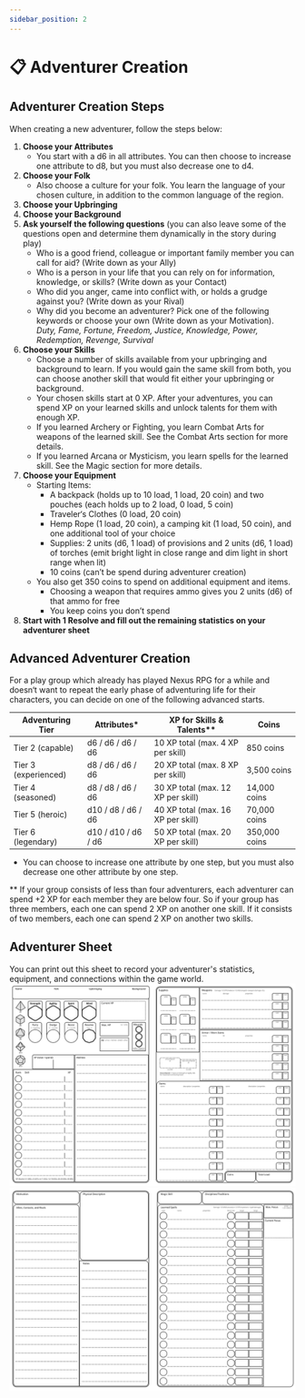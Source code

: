 ```yaml
---
sidebar_position: 2
---
```


# 📋 Adventurer Creation

## Adventurer Creation Steps

When creating a new adventurer, follow the steps below:

1. **Choose your Attributes**
    - You start with a d6 in all attributes. You can then choose to increase one attribute to d8, but you must also decrease one to d4.
2. **Choose your Folk**
    - Also choose a culture for your folk. You learn the language of your chosen culture, in addition to the common language of the region.
3. **Choose your Upbringing**
4. **Choose your Background**
5. **Ask yourself the following questions** (you can also leave some of the questions open and determine them dynamically in the story during play)
    - Who is a good friend, colleague or important family member you can call for aid? (Write down as your Ally)
    - Who is a person in your life that you can rely on for information, knowledge, or skills? (Write down as your Contact)
    - Who did you anger, came into conflict with, or holds a grudge against you? (Write down as your Rival)
    - Why did you become an adventurer? Pick one of the following keywords or choose your own (Write down as your Motivation).
    *Duty, Fame, Fortune, Freedom, Justice, Knowledge, Power, Redemption, Revenge, Survival*
6. **Choose your Skills**
    - Choose a number of skills available from your upbringing and background to learn. If you would gain the same skill from both, you can choose another skill that would fit either your upbringing or background.
    - Your chosen skills start at 0 XP. After your adventures, you can spend XP on your learned skills and unlock talents for them with enough XP.
    - If you learned Archery or Fighting, you learn Combat Arts for weapons of the learned skill. See the Combat Arts section for more details.
    - If you learned Arcana or Mysticism, you learn spells for the learned skill. See the Magic section for more details.
7. **Choose your Equipment**
    - Starting Items:
        - A backpack (holds up to 10 load, 1 load, 20 coin) and two pouches (each holds up to 2 load, 0 load, 5 coin)
        - Traveler‘s Clothes (0 load, 20 coin)
        - Hemp Rope (1 load, 20 coin), a camping kit (1 load, 50 coin), and one additional tool of your choice
        - Supplies: 2 units (d6, 1 load) of provisions and 2 units (d6, 1 load) of torches (emit bright light in close range and dim light in short range when lit)
        - 10 coins (can’t be spend during adventurer creation)
    - You also get 350 coins to spend on additional equipment and items.
        - Choosing a weapon that requires ammo gives you 2 units (d6) of that ammo for free
        - You keep coins you don’t spend
8. **Start with 1 Resolve and fill out the remaining statistics on your adventurer sheet**

## Advanced Adventurer Creation

For a play group which already has played Nexus RPG for a while and doesn‘t want to repeat the early phase of adventuring life for their characters, you can decide on one of the following advanced starts.

| Adventuring Tier | Attributes* | XP for Skills & Talents** | Coins |
| --- | --- | --- | --- |
| Tier 2 (capable) | d6 / d6 / d6 / d6 | 10 XP total (max. 4 XP per skill) | 850 coins |
| Tier 3 (experienced) | d8 / d6 / d6 / d6 | 20 XP total (max. 8 XP per skill) | 3,500 coins |
| Tier 4 (seasoned) | d8 / d8 / d6 / d6 | 30 XP total (max. 12 XP per skill) | 14,000 coins |
| Tier 5 (heroic) | d10 / d8 / d6 / d6 | 40 XP total (max. 16 XP per skill) | 70,000 coins |
| Tier 6 (legendary) | d10 / d10 / d6 / d6 | 50 XP total (max. 20 XP per skill) | 350,000 coins |

* You can choose to increase one attribute by one step, but you must also decrease one other attribute by one step.

** If your group consists of less than four adventurers, each adventurer can spend +2 XP for each member they are below four.
So if your group has three members, each one can spend 2 XP on another one skill. If it consists of two members, each one can spend 2 XP on another two skills.

## Adventurer Sheet
You can print out this sheet to record your adventurer's statistics, equipment, and connections within the game world.
![](./img/adventurer-sheet-p1.jpg)
![](./img/adventurer-sheet-p2.jpg)
